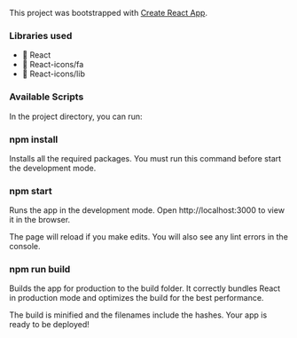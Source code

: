 This project was bootstrapped with [Create React App](https://github.com/facebook/create-react-app).


### Libraries used
- 🔭 React
- 🔭 React-icons/fa
- 🔭 React-icons/lib

### Available Scripts
In the project directory, you can run:

### npm install
Installs all the required packages. You must run this command before start the development mode.

### npm start
Runs the app in the development mode.
Open http://localhost:3000 to view it in the browser.

The page will reload if you make edits.
You will also see any lint errors in the console.

### npm run build
Builds the app for production to the build folder.
It correctly bundles React in production mode and optimizes the build for the best performance.

The build is minified and the filenames include the hashes.
Your app is ready to be deployed!
